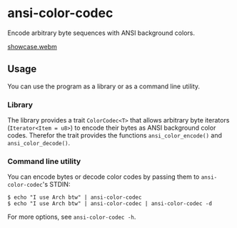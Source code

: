 # ansi-color-codec
Encode arbitrary byte sequences with ANSI background colors.

[showcase.webm](https://user-images.githubusercontent.com/3766192/201553147-a4a18950-e346-4d61-833a-804b72f98fd6.webm)

## Usage
You can use the program as a library or as a command line utility.

### Library
The library provides a trait `ColorCodec<T>` that allows arbitrary byte 
iterators 
(`Iterator<Item = u8>`) to encode their bytes as ANSI background color codes.
Therefor the trait provides the functions `ansi_color_encode()` and 
`ansi_color_decode()`.

### Command line utility
You can encode bytes or decode color codes by passing them to 
`ansi-color-codec`'s STDIN:

```shell
$ echo "I use Arch btw" | ansi-color-codec
$ echo "I use Arch btw" | ansi-color-codec | ansi-color-codec -d
```

For more options, see `ansi-color-codec -h`.
